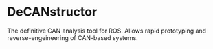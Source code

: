 # DeCANstructor #

The definitive CAN analysis tool for ROS. Allows rapid prototyping and reverse-engeineering of CAN-based systems.
